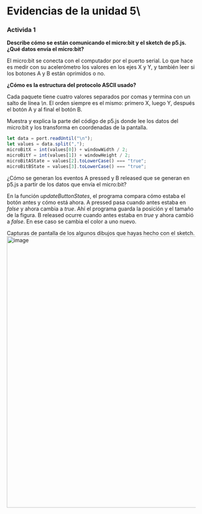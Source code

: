 
# Evidencias de la unidad 5\

### Activida 1

**Describe cómo se están comunicando el micro:bit y el sketch de p5.js. ¿Qué datos envía el micro:bit?**

El micro:bit se conecta con el computador por el puerto serial. Lo que hace es medir con su acelerómetro los valores en los ejes X y Y, y también leer si los botones A y B están oprimidos o no.

**¿Cómo es la estructura del protocolo ASCII usado?**

Cada paquete tiene cuatro valores separados por comas y termina con un salto de línea *\n*.
El orden siempre es el mismo: primero X, luego Y, después el botón A y al final el botón B.

Muestra y explica la parte del código de p5.js donde lee los datos del micro:bit y los transforma en coordenadas de la pantalla.
```js
let data = port.readUntil("\n");
let values = data.split(",");
microBitX = int(values[0]) + windowWidth / 2;
microBitY = int(values[1]) + windowHeight / 2;
microBitAState = values[2].toLowerCase() === "true";
microBitBState = values[3].toLowerCase() === "true";
```
¿Cómo se generan los eventos A pressed y B released que se generan en p5.js a partir de los datos que envía el micro:bit?

En la función *updateButtonStates*, el programa compara cómo estaba el botón antes y cómo está ahora.
A pressed pasa cuando antes estaba en *false* y ahora cambia a *true*. Ahí el programa guarda la posición y el tamaño de la figura.
B released ocurre cuando antes estaba en *true* y ahora cambió a *false*. En ese caso se cambia el color a uno nuevo.

Capturas de pantalla de los algunos dibujos que hayas hecho con el sketch.
<img width="735" height="724" alt="image" src="https://github.com/user-attachments/assets/76d4e1aa-d6f1-4f2d-926f-4ed3bdbb94b4" />

